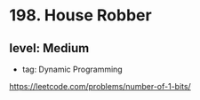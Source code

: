 # 198. House Robber
## level: Medium

- tag: Dynamic Programming

https://leetcode.com/problems/number-of-1-bits/

